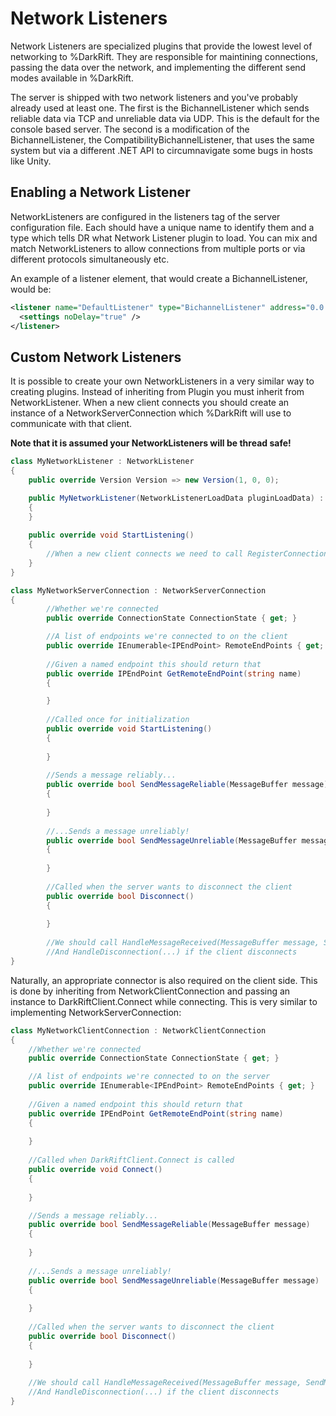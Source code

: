 # Network Listeners
Network Listeners are specialized plugins that provide the lowest level of networking to %DarkRift. They are responsible for maintining connections, passing the data over the network, and implementing the different send modes available in %DarkRift.

The server is shipped with two network listeners and you've probably already used at least one. The first is the BichannelListener which sends reliable data via TCP and unreliable data via UDP. This is the default for the console based server. The second is a modification of the BichannelListener, the CompatibilityBichannelListener, that uses the same system but via a different .NET API to circumnavigate some bugs in hosts like Unity.

## Enabling a Network Listener
NetworkListeners are configured in the listeners tag of the server configuration file. Each should have a unique name to identify them and a type which tells DR what Network Listener plugin to load. You can mix and match NetworkListeners to allow connections from multiple ports or via different protocols simultaneously etc.

An example of a listener element, that would create a BichannelListener, would be:
```xml
<listener name="DefaultListener" type="BichannelListener" address="0.0.0.0" port="4296">
  <settings noDelay="true" />
</listener>
```
## Custom Network Listeners
It is possible to create your own NetworkListeners in a very similar way to creating plugins. Instead of inheriting from Plugin you must inherit from NetworkListener. When a new client connects you should create an instance of a NetworkServerConnection which %DarkRift will use to communicate with that client.

**Note that it is assumed your NetworkListeners will be thread safe!**
```csharp
class MyNetworkListener : NetworkListener
{
    public override Version Version => new Version(1, 0, 0);

    public MyNetworkListener(NetworkListenerLoadData pluginLoadData) : base(pluginLoadData)
    {
    }
    
    public override void StartListening()
    {
        //When a new client connects we need to call RegisterConnection(NetworkServerConnection connection)
    }
}
```
```csharp
class MyNetworkServerConnection : NetworkServerConnection
{
        //Whether we're connected
        public override ConnectionState ConnectionState { get; }

        //A list of endpoints we're connected to on the client
        public override IEnumerable<IPEndPoint> RemoteEndPoints { get; }
        
        //Given a named endpoint this should return that
        public override IPEndPoint GetRemoteEndPoint(string name)
        {

        }
        
        //Called once for initialization
        public override void StartListening()
        {
        
        }
        
        //Sends a message reliably...
        public override bool SendMessageReliable(MessageBuffer message)
        {
        
        }
                
        //...Sends a message unreliably!
        public override bool SendMessageUnreliable(MessageBuffer message)
        {
        
        }
        
        //Called when the server wants to disconnect the client
        public override bool Disconnect()
        {
        
        }
        
        //We should call HandleMessageReceived(MessageBuffer message, SendMode sendMode) when we get a new message from the client
        //And HandleDisconnection(...) if the client disconnects
}
```
Naturally, an appropriate connector is also required on the client side. This is done by inheriting from NetworkClientConnection and passing an instance to DarkRiftClient.Connect while connecting. This is very similar to implementing NetworkServerConnection:
```csharp
class MyNetworkClientConnection : NetworkClientConnection
{
    //Whether we're connected
    public override ConnectionState ConnectionState { get; }

    //A list of endpoints we're connected to on the server
    public override IEnumerable<IPEndPoint> RemoteEndPoints { get; }
    
    //Given a named endpoint this should return that
    public override IPEndPoint GetRemoteEndPoint(string name)
    {
        
    }
    
    //Called when DarkRiftClient.Connect is called
    public override void Connect()
    {
    
    }

    //Sends a message reliably...
    public override bool SendMessageReliable(MessageBuffer message)
    {
    
    }
                
    //...Sends a message unreliably!
    public override bool SendMessageUnreliable(MessageBuffer message)
    {
    
    }
    
    //Called when the server wants to disconnect the client
    public override bool Disconnect()
    {
        
    }
    
    //We should call HandleMessageReceived(MessageBuffer message, SendMode sendMode) when we get a new message from the client
    //And HandleDisconnection(...) if the client disconnects
}
```

